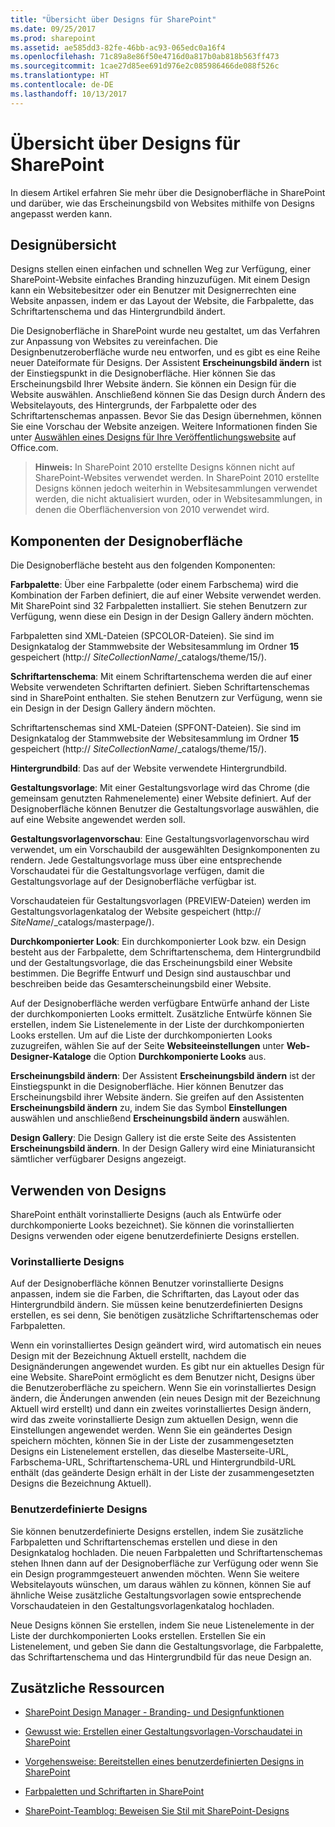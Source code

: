 ```yaml
---
title: "Übersicht über Designs für SharePoint"
ms.date: 09/25/2017
ms.prod: sharepoint
ms.assetid: ae585dd3-82fe-46bb-ac93-065edc0a16f4
ms.openlocfilehash: 71c89a8e86f50e4716d0a817b0ab818b563ff473
ms.sourcegitcommit: 1cae27d85ee691d976e2c085986466de088f526c
ms.translationtype: HT
ms.contentlocale: de-DE
ms.lasthandoff: 10/13/2017
---
```

# <a name="themes-overview-for-sharepoint"></a>Übersicht über Designs für SharePoint
In diesem Artikel erfahren Sie mehr über die Designoberfläche in SharePoint und darüber, wie das Erscheinungsbild von Websites mithilfe von Designs angepasst werden kann.
## <a name="themes-overview"></a>Designübersicht
<a name="section1"> </a>

Designs stellen einen einfachen und schnellen Weg zur Verfügung, einer SharePoint-Website einfaches Branding hinzuzufügen. Mit einem Design kann ein Websitebesitzer oder ein Benutzer mit Designerrechten eine Website anpassen, indem er das Layout der Website, die Farbpalette, das Schriftartenschema und das Hintergrundbild ändert.
  
    
    
Die Designoberfläche in SharePoint wurde neu gestaltet, um das Verfahren zur Anpassung von Websites zu vereinfachen. Die Designbenutzeroberfläche wurde neu entworfen, und es gibt es eine Reihe neuer Dateiformate für Designs. Der Assistent **Erscheinungsbild ändern** ist der Einstiegspunkt in die Designoberfläche. Hier können Sie das Erscheinungsbild Ihrer Website ändern. Sie können ein Design für die Website auswählen. Anschließend können Sie das Design durch Ändern des Websitelayouts, des Hintergrunds, der Farbpalette oder des Schriftartenschemas anpassen. Bevor Sie das Design übernehmen, können Sie eine Vorschau der Website anzeigen. Weitere Informationen finden Sie unter [Auswählen eines Designs für Ihre Veröffentlichungswebsite](http://office.microsoft.com/en-us/office365-sharepoint-online-enterprise-help/choose-a-theme-for-your-publishing-site-HA102891580.aspx) auf Office.com.
  
    
    

> **Hinweis:** In SharePoint 2010 erstellte Designs können nicht auf SharePoint-Websites verwendet werden. In SharePoint 2010 erstellte Designs können jedoch weiterhin in Websitesammlungen verwendet werden, die nicht aktualisiert wurden, oder in Websitesammlungen, in denen die Oberflächenversion von 2010 verwendet wird. 
  
    
    


## <a name="theming-experience-components"></a>Komponenten der Designoberfläche
<a name="section2"> </a>

Die Designoberfläche besteht aus den folgenden Komponenten:
  
    
    
 **Farbpalette**: Über eine Farbpalette (oder einem Farbschema) wird die Kombination der Farben definiert, die auf einer Website verwendet werden. Mit SharePoint sind 32 Farbpaletten installiert. Sie stehen Benutzern zur Verfügung, wenn diese ein Design in der Design Gallery ändern möchten.
  
    
    
Farbpaletten sind XML-Dateien (SPCOLOR-Dateien). Sie sind im Designkatalog der Stammwebsite der Websitesammlung im Ordner **15** gespeichert (http:// _SiteCollectionName_/_catalogs/theme/15/).
  
    
    
 **Schriftartenschema**: Mit einem Schriftartenschema werden die auf einer Website verwendeten Schriftarten definiert. Sieben Schriftartenschemas sind in SharePoint enthalten. Sie stehen Benutzern zur Verfügung, wenn sie ein Design in der Design Gallery ändern möchten.
  
    
    
Schriftartenschemas sind XML-Dateien (SPFONT-Dateien). Sie sind im Designkatalog der Stammwebsite der Websitesammlung im Ordner **15** gespeichert (http:// _SiteCollectionName_/_catalogs/theme/15/).
  
    
    
 **Hintergrundbild**: Das auf der Website verwendete Hintergrundbild.
  
    
    
 **Gestaltungsvorlage**: Mit einer Gestaltungsvorlage wird das Chrome (die gemeinsam genutzten Rahmenelemente) einer Website definiert. Auf der Designoberfläche können Benutzer die Gestaltungsvorlage auswählen, die auf eine Website angewendet werden soll.
  
    
    
 **Gestaltungsvorlagenvorschau**: Eine Gestaltungsvorlagenvorschau wird verwendet, um ein Vorschaubild der ausgewählten Designkomponenten zu rendern. Jede Gestaltungsvorlage muss über eine entsprechende Vorschaudatei für die Gestaltungsvorlage verfügen, damit die Gestaltungsvorlage auf der Designoberfläche verfügbar ist.
  
    
    
Vorschaudateien für Gestaltungsvorlagen (PREVIEW-Dateien) werden im Gestaltungsvorlagenkatalog der Website gespeichert (http://  _SiteName_/_catalogs/masterpage/).
  
    
    
 **Durchkomponierter Look**: Ein durchkomponierter Look bzw. ein Design besteht aus der Farbpalette, dem Schriftartenschema, dem Hintergrundbild und der Gestaltungsvorlage, die das Erscheinungsbild einer Website bestimmen. Die Begriffe Entwurf und Design sind austauschbar und beschreiben beide das Gesamterscheinungsbild einer Website.
  
    
    
Auf der Designoberfläche werden verfügbare Entwürfe anhand der Liste der durchkomponierten Looks ermittelt. Zusätzliche Entwürfe können Sie erstellen, indem Sie Listenelemente in der Liste der durchkomponierten Looks erstellen. Um auf die Liste der durchkomponierten Looks zuzugreifen, wählen Sie auf der Seite **Websiteeinstellungen** unter **Web-Designer-Kataloge** die Option **Durchkomponierte Looks** aus.
  
    
    
 **Erscheinungsbild ändern**: Der Assistent **Erscheinungsbild ändern** ist der Einstiegspunkt in die Designoberfläche. Hier können Benutzer das Erscheinungsbild ihrer Website ändern. Sie greifen auf den Assistenten **Erscheinungsbild ändern** zu, indem Sie das Symbol **Einstellungen** auswählen und anschließend **Erscheinungsbild ändern** auswählen.
  
    
    
 **Design Gallery**: Die Design Gallery ist die erste Seite des Assistenten **Erscheinungsbild ändern**. In der Design Gallery wird eine Miniaturansicht sämtlicher verfügbarer Designs angezeigt.
  
    
    

## <a name="using-themes"></a>Verwenden von Designs
<a name="section3"> </a>

SharePoint enthält vorinstallierte Designs (auch als Entwürfe oder durchkomponierte Looks bezeichnet). Sie können die vorinstallierten Designs verwenden oder eigene benutzerdefinierte Designs erstellen.
  
    
    

### <a name="preinstalled-themes"></a>Vorinstallierte Designs

Auf der Designoberfläche können Benutzer vorinstallierte Designs anpassen, indem sie die Farben, die Schriftarten, das Layout oder das Hintergrundbild ändern. Sie müssen keine benutzerdefinierten Designs erstellen, es sei denn, Sie benötigen zusätzliche Schriftartenschemas oder Farbpaletten.
  
    
    
Wenn ein vorinstalliertes Design geändert wird, wird automatisch ein neues Design mit der Bezeichnung Aktuell erstellt, nachdem die Designänderungen angewendet wurden. Es gibt nur ein aktuelles Design für eine Website. SharePoint ermöglicht es dem Benutzer nicht, Designs über die Benutzeroberfläche zu speichern. Wenn Sie ein vorinstalliertes Design ändern, die Änderungen anwenden (ein neues Design mit der Bezeichnung Aktuell wird erstellt) und dann ein zweites vorinstalliertes Design ändern, wird das zweite vorinstallierte Design zum aktuellen Design, wenn die Einstellungen angewendet werden. Wenn Sie ein geändertes Design speichern möchten, können Sie in der Liste der zusammengesetzten Designs ein Listenelement erstellen, das dieselbe Masterseite-URL, Farbschema-URL, Schriftartenschema-URL und Hintergrundbild-URL enthält (das geänderte Design erhält in der Liste der zusammengesetzten Designs die Bezeichnung Aktuell).
  
    
    

### <a name="custom-themes"></a>Benutzerdefinierte Designs

Sie können benutzerdefinierte Designs erstellen, indem Sie zusätzliche Farbpaletten und Schriftartenschemas erstellen und diese in den Designkatalog hochladen. Die neuen Farbpaletten und Schriftartenschemas stehen Ihnen dann auf der Designoberfläche zur Verfügung oder wenn Sie ein Design programmgesteuert anwenden möchten. Wenn Sie weitere Websitelayouts wünschen, um daraus wählen zu können, können Sie auf ähnliche Weise zusätzliche Gestaltungsvorlagen sowie entsprechende Vorschaudateien in den Gestaltungsvorlagenkatalog hochladen.
  
    
    
Neue Designs können Sie erstellen, indem Sie neue Listenelemente in der Liste der durchkomponierten Looks erstellen. Erstellen Sie ein Listenelement, und geben Sie dann die Gestaltungsvorlage, die Farbpalette, das Schriftartenschema und das Hintergrundbild für das neue Design an.
  
    
    

## <a name="additional-resources"></a>Zusätzliche Ressourcen
<a name="section4"> </a>


-  [SharePoint Design Manager - Branding- und Designfunktionen](sharepoint-design-manager-branding-and-design-capabilities.md)
    
  
-  [Gewusst wie: Erstellen einer Gestaltungsvorlagen-Vorschaudatei in SharePoint](how-to-create-a-master-page-preview-file-in-sharepoint.md)
    
  
-  [Vorgehensweise: Bereitstellen eines benutzerdefinierten Designs in SharePoint](how-to-deploy-a-custom-theme-in-sharepoint.md)
    
  
-  [Farbpaletten und Schriftarten in SharePoint](color-palettes-and-fonts-in-sharepoint.md)
    
  
-  [SharePoint-Teamblog: Beweisen Sie Stil mit SharePoint-Designs](http://blogs.office.com/b/sharepoint/archive/2012/10/29/show-off-your-style-with-sharepoint-theming.aspx)
    
  

